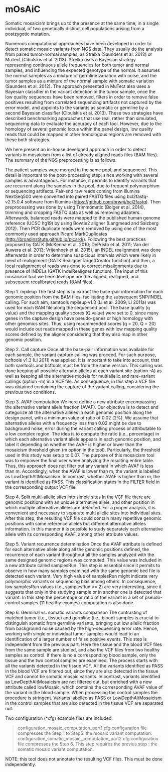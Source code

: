 # mOsAiC

Somatic mosaicism brings up to the presence at the same time, in a single individual, of two genetically distinct cell populations arising from a postzygotic mutation.

Numerous computational approaches have been developed in order to detect somatic mosaic variants from NGS data. They usually do the analysis from paired tumor-normal samples, as Strelka (Saunders et al. 2012) or MuTect (Cibulskis et al. 2013). Strelka uses a Bayesian strategy representing continuous allele frequencies for both tumor and normal samples, and influencing the expected genotype of the normal. It assumes the normal samples as a mixture of germline variation with noise, and the tumor samples as a mixture of the normal sample with somatic variation (Saunders et al. 2012). The approach presented in MuTect also uses a Bayesian classifier in the variant detection in the tumor sample, once the low quality sequences have been removed, filters in order to remove false positives resulting from correlated sequencing artifacts not captured by the error model, and appoints to the variants as somatic or germline by a second Bayesian classifier (Cibulskis et al. 2013). These two strategies have described benchmarking approaches that use real, rather than simulated, sequencing data to evaluate the accuracy of each tool. However, due to the homology of several genomic locus within the panel design, low quality reads that could be mapped in other homologous regions are removed with these both strategies.


We here present an in-house developed approach in order to detect variants in mosaicism from a list of already aligned reads files (BAM files). The summary of the NGS preprocessing is as follows:

The patient samples were merged in the same pool, and sequenced. This detail is important to the post-processing step, since working with several samples is advantageous. For instance, it permits to identify variants that are recurrent along the samples in the pool, due to frequent polymorphism or sequencing artifacts.
Pair-end raw reads coming from Illumina NextSeq500 were converted into paired FASTQ files using bcl2fastq-v2.15.0.4 software from Illumina (https://github.com/brwnj/bcl2fastq). Then preprocessing was done by using Trimmomatic (Bolger et al. 2014), trimming and cropping FASTQ data as well as removing adapters.. Afterwards, balanced reads were mapped to the published human genome reference (UCSC hg19) by using Bowtie2 aligner (Langmead and Salzberg 2012). Then PCR duplicate reads were removed by using one of the most commonly used approach Picard MarkDuplicates (http://broadinstitute.github.io/picard/). Following the best practices proposed by GATK (McKenna et al. 2010; DePristo et al. 2011; Van der Auwera et al. 2013; Vrijenhoek et al. 2015), an INDEL realignment was done afterwards in order to determine suspicious intervals which were likely in need of realignment (GATK RealignerTargetCreator function) and then, a local realignment of reads was done to correct misalignments due to presence of INDELs (GATK IndelRealigner function). The input of this mosaicism tool we here develope are the aligned, realigned, and subsequent recalibrated reads (BAM files).



Step 1. mpileup
The first step is to extract the base-pair information for each genomic position from the BAM files, facilitating the subsequent SNP/INDEL calling. For such aim, samtools mpileup v1.3 (Li et al. 2009; Li 2011a) was used for each BAM file along the sequenced pool. The base quality (q value) and the mapping quality scores (Q value) were set to 0, since many genes in the capture design have pseudo-genes or high homology with other genomics sites. Thus, using recommended scores (q = 20, Q = 20) would include out reads mapped in these genes with low mapping quality scores defined by the aligner considering that they also map in other genomic position.

Step 2. Call capture
Once all the base-pair information was available for each sample, the variant capture calling was proceed. For such purpose, bcftools v1.3 (Li 2011) was applied. It is important to take into account, that both samtools and bcftools must be from the same version. This calling was done keeping all possible alternate alleles at each variant site (option -A) as well as keeping all the alternative models for multiallelic and rare-variant callings (option -m) in a VCF file. As consequence, in this step a VCF file was obtained containing the capture of the variant calling, considering the previous two conditions.

Step 3. AVAF computation
We here define a new attribute encompassing the alternative variant allele fraction (AVAF). Our objective is to detect and categorize all the alternative alleles in each genomic position along the design panel, with a minimum value of ratio of 0.02 (2%). We assume that alternative alleles with a frequency less than 0.02 might be due to background noise, error during the variant calling process or attributable to a low complex region.
The idea is to compute the ratio (i.e., percentage) in which each alternative variant allele appears in each genomic position, and label it depending on whether the AVAF is higher or lower than the mosaicism threshold given (m option in the tool). Particularly, the threshold used in this study was setup to 0.07. 
The purpose of this mosaicism tool was to empower the final user when analyzing the resulting entire table. Thus, this approach does not filter out any variant in which AVAF is less than m. Accordingly, when the AVAF is lower than m, the variant is labelled as LowDepthAltMosaicism. In contrast, whether AVAF is higher than m, the variant is identified as PASS. This classification states in the FILTER field in the corresponding output VCF file.

Step 4. Split multi-allelic sites into simple sites
In the VCF file there are genomic positions with an unique alternative allele, and other position in which multiple alternative alleles are detected. For a proper analysis, it is convenient and necessary to separate multi allelic sites into individual sites.
After this step, the resulting VCF file could contain many repetitive genomic positions with same reference alleles but different alternative alleles information. In this manner it is possible to study separately each alternative allele with its corresponding AVAF, among other attribute values.

Step 5. Variant recurrence determination
Once the AVAF attribute is defined for each alternative allele along all the genomic positions defined, the recurrence of each variant throughout all the samples analyzed with the same designed genomic regions was computed. This value was included in a new attribute called samplesRun. 
This step is essential since it permits to observe in how many samples examined with the same genomic bed file is detected each variant. Very high value of samplesRun might indicate very polymorphic variants or sequencing bias among others. In consequence, low samplesRun values (i.e., samplesRun <= 2) are very interesting, since it suggests that only in the studying sample or in another one is detected that variant.
In this step the percentage or ratio of the variant in a set of pseudo-control samples (11 healthy exomes) computation is also done.

Step 6. Germinal vs. somatic variants comparison
The contrasting of matched tumor (i.e., tissue) and germline (i.e., blood) samples is crucial to distinguish somatic from germline variants, bringing out low allelic fraction from background noise caused by the high-sequencing error rate. Hence, working with single or individual tumor samples would lead to an identification of a larger number of false positive events.
This step is independent from the previous part. Here the tissue and the blood VCF files from the same sample are studied, and also the VCF files from two healthy samples as control. If there is no a corresponding blood sample, only the tissue and the two control samples are examined. The process starts with all the variants detected in the tissue VCF. All the variants identified as PASS in the blood VCF are filtered out, since they are also detected in the tissue VCF and cannot be somatic mosaic variants. In contrast, variants identified as LowDepthAltMosaicism are not filtered out, but enriched with a new attribute called lowMosaic, which contains the corresponding AVAF value of the variant in the blood sample. When processing the control samples the procedure is stringent. Variants labelled as PASS or LowDepthAltMosaicism in the control samples that are also detected in the tissue VCF are separated out.


Two configuration (*cfg) example files are included: 

> configuration_mosaic_computation_part1.cfg configuration file compresses the Step 1 to Step5: the mosaic variant computation.
> configuration_somatic_mosaic_computation_part2.cfg configuration file compresses the Step 6. This step requires the previus step : the somatic mosaic variant computation.

NOTE: this tool does not annotate the resulting VCF files. This must be done independently.
